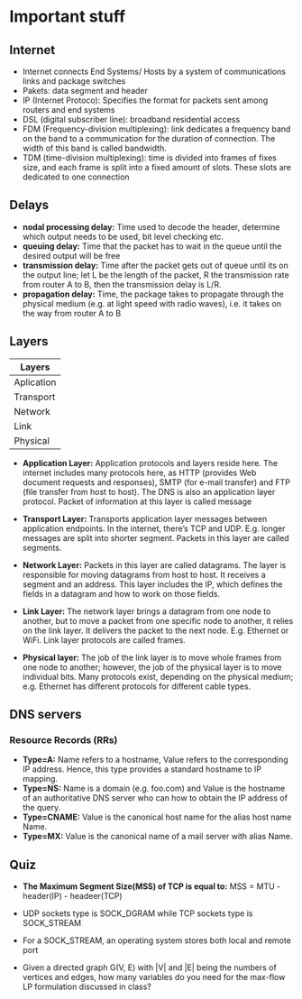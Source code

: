 # Important stuff
## Internet

- Internet connects End Systems/ Hosts by a system of communications links and package switches
- Pakets: data segment and header
- IP (Internet Protoco): Specifies the format for packets sent among routers and end systems
- DSL (digital subscriber line): broadband residential access
- FDM (Frequency-division multiplexing): link dedicates a frequency band on the band to a communication for the duration of connection. The width of this band is called bandwidth.
- TDM (time-division multiplexing): time is divided into frames of fixes size, and each frame is split into a fixed amount of slots. These slots are dedicated to one connection

## Delays
- **nodal processing delay:** Time used to decode the header, determine which output needs to be used, bit level checking etc.
- **queuing delay:** Time that the packet has to wait in the queue until the desired output will be free
- **transmission delay:** Time after the packet gets out of queue until its on the output line; let L be the length of the packet, R the transmission rate from router A to B, then the transmission delay is L/R.
- **propagation delay:** Time, the package takes to propagate through the physical medium (e.g. at light speed with radio waves), i.e. it takes on the way from router A to B

## Layers
|Layers|
|-|
|Aplication|
|Transport|
|Network|
|Link|
|Physical|

- **Application Layer:** Application protocols and layers reside here. The internet includes many protocols here, as HTTP (provides Web document requests and responses), SMTP (for e-mail transfer) and FTP (file transfer from host to host). The DNS is also an application layer protocol. Packet of information at this layer is called message

- **Transport Layer:** Transports application layer messages between application endpoints. In the internet, there’s TCP and UDP. E.g. longer messages are split into shorter segment. Packets in this layer are called segments.

- **Network Layer:** Packets in this layer are called datagrams. The layer is responsible for moving datagrams from host to host. It receives a segment and an address. This layer includes the IP, which defines the
fields in a datagram and how to work on those fields.

- **Link Layer:** The network layer brings a datagram from one node to another, but to move a packet from one specific node to another, it relies on the link layer. It delivers the packet to the next node. E.g. Ethernet or WiFi. Link layer protocols are called frames.

- **Physical layer:** The job of the link layer is to move whole frames from one node to another; however, the job of the physical layer is to move individual bits. Many protocols exist, depending on the physical medium; e.g. Ethernet has different protocols for different cable types.


## DNS servers
### Resource Records (RRs)
- **Type=A:** Name refers to a hostname, Value refers to the corresponding IP address. Hence, this type provides a standard hostname to IP mapping.
- **Type=NS:** Name is a domain (e.g. foo.com) and Value is the hostname of an authoritative DNS server who can how to obtain the IP address of the query.
- **Type=CNAME:** Value is the canonical host name for the alias host name Name.
- **Type=MX:** Value is the canonical name of a mail server
with alias Name.

## Quiz
- **The Maximum Segment Size(MSS) of TCP is equal to:**
MSS = MTU - header(IP) - headeer(TCP)

- UDP sockets type is SOCK_DGRAM while TCP sockets type is SOCK_STREAM
- For a SOCK_STREAM, an operating system stores both local and remote port
- Given a directed graph G(V, E) with |V| and |E| being the numbers of vertices and edges, how many variables do you need for the max-flow LP formulation discussed in class?

